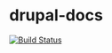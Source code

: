 drupal-docs
=============

[![Build Status](https://travis-ci.org/bluecadet/drupal-docs.png)](https://travis-ci.org/bluecadet/drupal-docs)